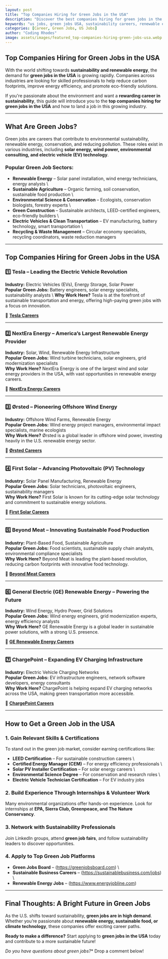 ```yaml
---
layout: post
title: "Top Companies Hiring for Green Jobs in the USA"
description: "Discover the best companies hiring for green jobs in the USA. Learn about sustainability careers, renewable energy roles, and how to get started in the growing green job sector."
keywords: "us jobs, green jobs USA, sustainability careers, renewable energy jobs, eco-friendly companies, environmental jobs, climate change careers"
categories: [Career, Green Jobs, US Jobs]
author: "Coding Rhodes"
image: assets/images/featured_top-companies-hiring-green-jobs-usa.webp
---
```


## **Top Companies Hiring for Green Jobs in the USA**

With the world shifting towards **sustainability and renewable energy**, the demand for **green jobs in the USA** is growing rapidly. Companies across industries are looking for skilled professionals to help reduce carbon footprints, improve energy efficiency, and promote eco-friendly solutions.

If you're passionate about the environment and want a **rewarding career in sustainability**, this guide will introduce you to the **top companies hiring for green jobs in the USA** and how to land a job in this growing industry.

---

## **What Are Green Jobs?**

Green jobs are careers that contribute to environmental sustainability, renewable energy, conservation, and reducing pollution. These roles exist in various industries, including **solar energy, wind power, environmental consulting, and electric vehicle (EV) technology**.

### **Popular Green Job Sectors:**
-  **Renewable Energy** – Solar panel installation, wind energy technicians, energy analysts \ 
-  **Sustainable Agriculture** – Organic farming, soil conservation, sustainable food production \ 
-  **Environmental Science & Conservation** – Ecologists, conservation biologists, forestry experts  \
-  **Green Construction** – Sustainable architects, LEED-certified engineers, eco-friendly builders  \
-  **Electric Vehicles & Clean Transportation** – EV manufacturing, battery technology, smart transportation  \
-  **Recycling & Waste Management** – Circular economy specialists, recycling coordinators, waste reduction managers  

---

## **Top Companies Hiring for Green Jobs in the USA**

### 1️⃣ **Tesla** – Leading the Electric Vehicle Revolution  
**Industry:** Electric Vehicles (EVs), Energy Storage, Solar Power  \
**Popular Green Jobs:** Battery engineers, solar energy specialists, sustainability analysts \ 
**Why Work Here?** Tesla is at the forefront of sustainable transportation and energy, offering high-paying green jobs with a focus on innovation. 

🔗 **[Tesla Careers](https://www.tesla.com/careers)**

---

### 2️⃣ **NextEra Energy** – America’s Largest Renewable Energy Provider  
**Industry:** Solar, Wind, Renewable Energy Infrastructure  \
**Popular Green Jobs:** Wind turbine technicians, solar engineers, grid modernization specialists  \
**Why Work Here?** NextEra Energy is one of the largest wind and solar energy providers in the USA, with vast opportunities in renewable energy careers. 

🔗 **[NextEra Energy Careers](https://www.nexteraenergy.com/careers.html)**

---

### 3️⃣ **Ørsted** – Pioneering Offshore Wind Energy  
**Industry:** Offshore Wind Farms, Renewable Energy  \
**Popular Green Jobs:** Wind energy project managers, environmental impact specialists, marine ecologists  \
**Why Work Here?** Ørsted is a global leader in offshore wind power, investing heavily in the U.S. renewable energy sector. 

🔗 **[Ørsted Careers](https://us.orsted.com/careers)**

---

### 4️⃣ **First Solar** – Advancing Photovoltaic (PV) Technology  
**Industry:** Solar Panel Manufacturing, Renewable Energy  \
**Popular Green Jobs:** Solar technicians, photovoltaic engineers, sustainability managers  \
**Why Work Here?** First Solar is known for its cutting-edge solar technology and commitment to sustainable energy solutions. 

🔗 **[First Solar Careers](https://www.firstsolar.com/Careers)**

---

### 5️⃣ **Beyond Meat** – Innovating Sustainable Food Production  
**Industry:** Plant-Based Food, Sustainable Agriculture  \
**Popular Green Jobs:** Food scientists, sustainable supply chain analysts, environmental compliance specialists  \
**Why Work Here?** Beyond Meat is leading the plant-based revolution, reducing carbon footprints with innovative food technology. 

🔗 **[Beyond Meat Careers](https://www.beyondmeat.com/careers/)**

---

### 6️⃣ **General Electric (GE) Renewable Energy** – Powering the Future  
**Industry:** Wind Energy, Hydro Power, Grid Solutions  \
**Popular Green Jobs:** Wind energy engineers, grid modernization experts, energy efficiency analysts  \
**Why Work Here?** GE Renewable Energy is a global leader in sustainable power solutions, with a strong U.S. presence. 

🔗 **[GE Renewable Energy Careers](https://www.ge.com/renewableenergy/careers)**

---

### 7️⃣ **ChargePoint** – Expanding EV Charging Infrastructure  
**Industry:** Electric Vehicle Charging Networks  \
**Popular Green Jobs:** EV infrastructure engineers, network software developers, energy consultants  \
**Why Work Here?** ChargePoint is helping expand EV charging networks across the USA, making green transportation more accessible. 

🔗 **[ChargePoint Careers](https://www.chargepoint.com/careers/)**

---

## **How to Get a Green Job in the USA**

### **1. Gain Relevant Skills & Certifications**  
To stand out in the green job market, consider earning certifications like:
-  **LEED Certification** – For sustainable construction careers  \
-  **Certified Energy Manager (CEM)** – For energy efficiency professionals  \
-  **Solar PV Installer Certification** – For solar energy careers  \
-  **Environmental Science Degree** – For conservation and research roles  \
-  **Electric Vehicle Technician Certification** – For EV industry jobs  

### **2. Build Experience Through Internships & Volunteer Work**  
Many environmental organizations offer hands-on experience. Look for internships at **EPA, Sierra Club, Greenpeace, and The Nature Conservancy**.

### **3. Network with Sustainability Professionals**  
Join LinkedIn groups, attend **green job fairs**, and follow sustainability leaders to discover opportunities.

### **4. Apply to Top Green Job Platforms**  
- **Green Jobs Board** – (https://greenjobsboard.com)  \
- **Sustainable Business Careers** – (https://sustainablebusiness.com/jobs)  \
- **Renewable Energy Jobs** – (https://www.energyjobline.com)  

---

## **Final Thoughts: A Bright Future in Green Jobs**

As the U.S. shifts toward sustainability, **green jobs are in high demand**. Whether you’re passionate about **renewable energy, sustainable food, or climate technology**, these companies offer exciting career paths.

**Ready to make a difference?** Start applying to **green jobs in the USA** today and contribute to a more sustainable future! 

*Do you have questions about green jobs?** Drop a comment below! 

